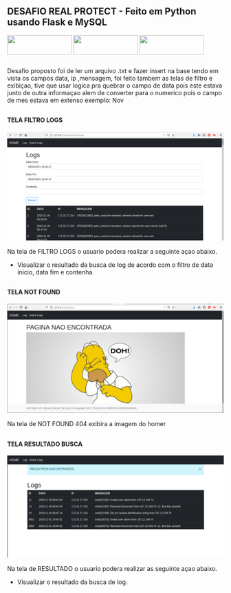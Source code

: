 # <h2> DESAFIO REAL PROTECT - Feito em Python usando Flask e MySQL </h2> 


<div style="display: inline_block">

<img align="center" height="45px" width="150px" src="https://cdn.jsdelivr.net/gh/devicons/devicon/icons/python/python-original.svg" />

<img align="center" height="45px" width="150px" src="https://cdn.jsdelivr.net/gh/devicons/devicon/icons/mysql/mysql-original.svg" />


<img align="center" height="45px" width="150px" src="https://cdn.jsdelivr.net/gh/devicons/devicon/icons/flask/flask-original.svg" />

</div>

##

<p> Desafio proposto foi de ler um arquivo .txt e fazer insert na base tendo em vista os campos data, ip ,mensagem, foi feito tambem as telas de filtro e exibiçao, tive que usar logica pra quebrar o campo de data pois este estava junto de outra informaçao alem de converter para o numerico pois o campo de mes estava em extenso exemplo: Nov </p>


##

<h4> TELA FILTRO LOGS </h4>

<img src="foto_03.png">

<p> Na tela de FILTRO LOGS o usuario podera realizar a seguinte açao abaixo. </p>

<ul>

<li> Visualizar o resultado da busca de log de acordo com o filtro de data inicio, data fim e contenha. </li>

</ul>


## 


<h4> TELA NOT FOUND </h4>

<img src="foto_02.png">

<p> Na tela de NOT FOUND 404 exibira a imagem do homer </p>


##


<h4> TELA RESULTADO BUSCA </h4>

<img src="foto_01.png">

<p> Na tela de RESULTADO o usuario podera realizar as seguinte açao abaixo. </p>

<ul>

<li> Visualizar o resultado da busca de log. </li>

</ul>


## 



